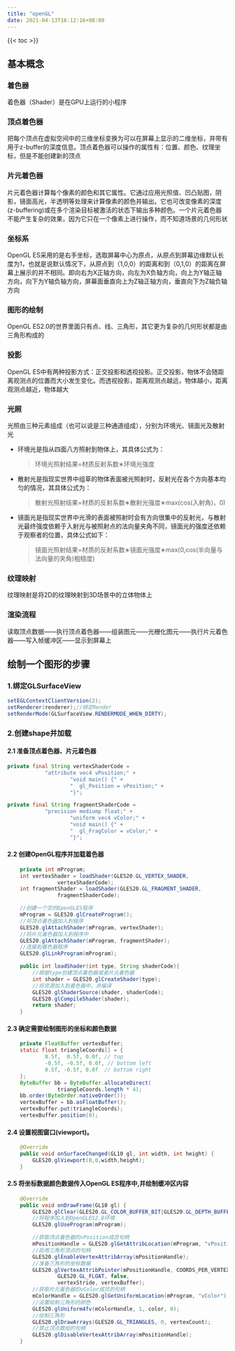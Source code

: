 ```yaml
---
title: "openGL"
date: 2021-04-13T16:12:16+08:00
---
```

{{< toc >}}

## 基本概念
### 着色器
着色器（Shader）是在GPU上运行的小程序
### 顶点着色器
把每个顶点在虚拟空间中的三维坐标变换为可以在屏幕上显示的二维坐标，并带有用于z-buffer的深度信息。顶点着色器可以操作的属性有：位置、颜色、纹理坐标，但是不能创建新的顶点
### 片元着色器
片元着色器计算每个像素的颜色和其它属性。它通过应用光照值、凹凸贴图，阴影，镜面高光，半透明等处理来计算像素的颜色并输出。它也可改变像素的深度(z-buffering)或在多个渲染目标被激活的状态下输出多种颜色。一个片元着色器不能产生复杂的效果，因为它只在一个像素上进行操作，而不知道场景的几何形状
### 坐标系
OpenGL ES采用的是右手坐标，选取屏幕中心为原点，从原点到屏幕边缘默认长度为1，也就是说默认情况下，从原点到（1,0,0）的距离和到（0,1,0）的距离在屏幕上展示的并不相同。即向右为X正轴方向，向左为X负轴方向，向上为Y轴正轴方向，向下为Y轴负轴方向，屏幕面垂直向上为Z轴正轴方向，垂直向下为Z轴负轴方向
### 图形的绘制
OpenGL ES2.0的世界里面只有点、线、三角形，其它更为复杂的几何形状都是由三角形构成的
### 投影
OpenGL ES中有两种投影方式：正交投影和透视投影。正交投影，物体不会随距离观测点的位置而大小发生变化。而透视投影，距离观测点越远，物体越小，距离观测点越近，物体越大
### 光照
光照由三种元素组成（也可以说是三种通道组成），分别为环境光、镜面光及散射光
* 环境光是指从四面八方照射到物体上，其具体公式为：
    > 环境光照射结果=材质反射系数∗环境光强度
* 散射光是指现实世界中组草的物体表面被光照射时，反射光在各个方向基本均匀的情况，其具体公式为：
    > 散射光照射结果=材质的反射系数∗散射光强度∗max(cos(入射角)，0)
* 镜面光是指现实世界中光滑的表面被照射时会有方向很集中的反射光，与散射光最终强度依赖于入射光与被照射点的法向量夹角不同，镜面光的强度还依赖于观察者的位置，具体公式如下：
    > 镜面光照射结果=材质的反射系数∗镜面光强度∗max(0,cos(半向量与法向量的夹角)粗糙度)
### 纹理映射
纹理映射是将2D的纹理映射到3D场景中的立体物体上
### 渲染流程
读取顶点数据——执行顶点着色器——组装图元——光栅化图元——执行片元着色器——写入帧缓冲区——显示到屏幕上
## 绘制一个图形的步骤
### 1.绑定GLSurfaceView
```java
setEGLContextClientVersion(2);
setRenderer(renderer);//绑定Render
setRenderMode(GLSurfaceView.RENDERMODE_WHEN_DIRTY);
```
### 2.创建shape并加载
#### 2.1 准备顶点着色器、片元着色器
```java
private final String vertexShaderCode =
            "attribute vec4 vPosition;" +
                    "void main() {" +
                    "  gl_Position = vPosition;" +
                    "}";

private final String fragmentShaderCode =
            "precision mediump float;" +
                    "uniform vec4 vColor;" +
                    "void main() {" +
                    "  gl_FragColor = vColor;" +
                    "}";
```
#### 2.2 创建OpenGL程序并加载着色器
```java
    private int mProgram;
    int vertexShader = loadShader(GLES20.GL_VERTEX_SHADER,
                vertexShaderCode);
    int fragmentShader = loadShader(GLES20.GL_FRAGMENT_SHADER,
                fragmentShaderCode);

    //创建一个空的OpenGLES程序
    mProgram = GLES20.glCreateProgram();
    //将顶点着色器加入到程序
    GLES20.glAttachShader(mProgram, vertexShader);
    //将片元着色器加入到程序中
    GLES20.glAttachShader(mProgram, fragmentShader);
    //连接到着色器程序
    GLES20.glLinkProgram(mProgram);

    public int loadShader(int type, String shaderCode){
        //根据type创建顶点着色器或者片元着色器
        int shader = GLES20.glCreateShader(type);
        //将资源加入到着色器中，并编译
        GLES20.glShaderSource(shader, shaderCode);
        GLES20.glCompileShader(shader);
        return shader;
    }
```
#### 2.3 确定需要绘制图形的坐标和颜色数据
```java
    private FloatBuffer vertexBuffer;
    static float triangleCoords[] = {
            0.5f,  0.5f, 0.0f, // top
            -0.5f, -0.5f, 0.0f, // bottom left
            0.5f, -0.5f, 0.0f  // bottom right
    };
    ByteBuffer bb = ByteBuffer.allocateDirect(
                triangleCoords.length * 4);
    bb.order(ByteOrder.nativeOrder());
    vertexBuffer = bb.asFloatBuffer();
    vertexBuffer.put(triangleCoords);
    vertexBuffer.position(0);
```
#### 2.4 设置视图窗口(viewport)。
```java
    @Override
    public void onSurfaceChanged(GL10 gl, int width, int height) {
        GLES20.glViewport(0,0,width,height);
    }
```
#### 2.5 将坐标数据颜色数据传入OpenGL ES程序中,并绘制缓冲区内容
```java
    @Override
    public void onDrawFrame(GL10 gl) {
        GLES20.glClear(GLES20.GL_COLOR_BUFFER_BIT|GLES20.GL_DEPTH_BUFFER_BIT);
        //将程序加入到OpenGLES2.0环境
        GLES20.glUseProgram(mProgram);

        //获取顶点着色器的vPosition成员句柄
        mPositionHandle = GLES20.glGetAttribLocation(mProgram, "vPosition");
        //启用三角形顶点的句柄
        GLES20.glEnableVertexAttribArray(mPositionHandle);
        //准备三角形的坐标数据
        GLES20.glVertexAttribPointer(mPositionHandle, COORDS_PER_VERTEX,
                GLES20.GL_FLOAT, false,
                vertexStride, vertexBuffer);
        //获取片元着色器的vColor成员的句柄
        mColorHandle = GLES20.glGetUniformLocation(mProgram, "vColor");
        //设置绘制三角形的颜色
        GLES20.glUniform4fv(mColorHandle, 1, color, 0);
        //绘制三角形
        GLES20.glDrawArrays(GLES20.GL_TRIANGLES, 0, vertexCount);
        //禁止顶点数组的句柄
        GLES20.glDisableVertexAttribArray(mPositionHandle);
    }   
```
